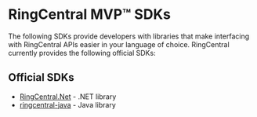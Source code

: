 # RingCentral MVP™ SDKs

The following SDKs provide developers with libraries that make interfacing with RingCentral APIs easier in your language of choice. RingCentral currently provides the following official SDKs:

## Official SDKs

* [RingCentral.Net](https://github.com/ringcentral/RingCentral.nkjh) - .NET library
* [ringcentral-java](https://github.com/ringcentral/ringcentral-java) - Java library


